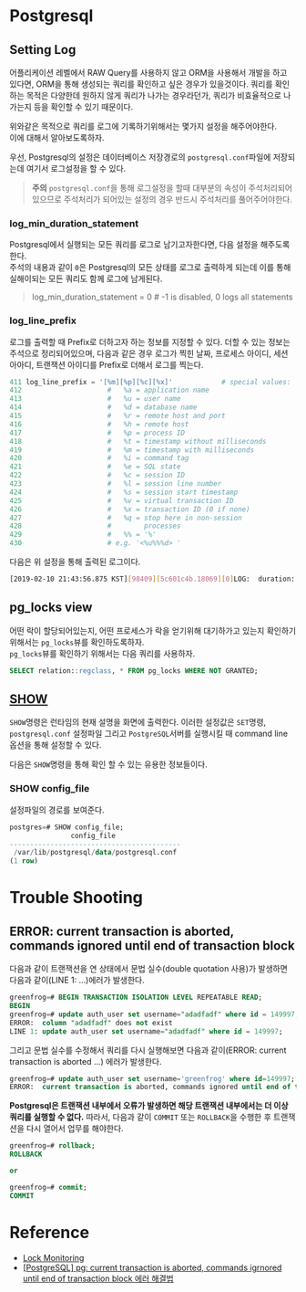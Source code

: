 # Postgresql

## Setting Log

어플리케이션 레벨에서 RAW Query를 사용하지 않고 ORM을 사용해서 개발을 하고 있다면, ORM을 통해 생성되는 쿼리를 확인하고 싶은 경우가 있을것이다. 쿼리를 확인하는 목적은 다양한데 원하지 않게 쿼리가 나가는 경우라던가, 쿼리가 비효율적으로 나가는지 등을 확인할 수 있기 때문이다.   

위와같은 목적으로 쿼리를 로그에 기록하기위해서는 몇가지 설정을 해주어야한다.  
이에 대해서 알아보도록하자.  

우선, Postgresql의 설정은 데이터베이스 저장경로의 `postgresql.conf`파일에 저장되는데 여기서 로그설정을 할 수 있다.  

>**주의**
>`postgresql.conf`을 통해 로그설정을 할때 대부분의 속성이 주석처리되어있으므로 주석처리가 되어있는 설정의 경우 반드시 주석처리를 풀어주어야한다.

### log_min_duration_statement

Postgresql에서 실행되는 모든 쿼리를 로그로 남기고자한다면, 다음 설정을 해주도록한다.  
주석의 내용과 같이 `0`은 Postgresql의 모든 상태를 로그로 출력하게 되는데 이를 통해 실해이되는 모든 쿼리도 함께 로그에 남게된다. 

>log_min_duration_statement = 0  # -1 is disabled, 0 logs all statements

### log_line_prefix

로그를 출력할 때 Prefix로 더하고자 하는 정보를 지정할 수 있다. 더할 수 있는 정보는 주석으로 정리되어있으며, 다음과 같은 경우 로그가 찍힌 날짜, 프로세스 아이디, 세션 아아디, 트랜잭션 아이디를 Prefix로 더해서 로그를 찍는다. 

```python
411 log_line_prefix = '[%m][%p][%c][%x]'            # special values:
412                     #   %a = application name
413                     #   %u = user name
414                     #   %d = database name
415                     #   %r = remote host and port
416                     #   %h = remote host
417                     #   %p = process ID
418                     #   %t = timestamp without milliseconds
419                     #   %m = timestamp with milliseconds
420                     #   %i = command tag
421                     #   %e = SQL state
422                     #   %c = session ID
423                     #   %l = session line number
424                     #   %s = session start timestamp
425                     #   %v = virtual transaction ID
426                     #   %x = transaction ID (0 if none)
427                     #   %q = stop here in non-session
428                     #        processes
429                     #   %% = '%'
430                     # e.g. '<%u%%%d> '
```

다음은 위 설정을 통해 출력된 로그이다. 

```sh
[2019-02-10 21:43:56.875 KST][98409][5c601c4b.18069][0]LOG:  duration: 302.489 ms  statement: SELECT "auth_user"."id", "auth_user"."username", "auth_user"."first_name", "auth_user"."last_name", "auth_user"."email", "auth_user"."password", "auth_user"."is_staff", "auth_user"."is_active", "auth_user"."is_superuser", "auth_user"."last_login", "auth_user"."date_joined" FROM "auth_user"
```

## pg_locks view

어떤 락이 할당되어있는지, 어떤 프로세스가 락을 얻기위해 대기하가고 있는지 확인하기 위해서는 `pg_locks`뷰를 확인하도록하자.   
`pg_locks`뷰를 확인하기 위해서는 다음 쿼리를 사용하자. 

```sql
SELECT relation::regclass, * FROM pg_locks WHERE NOT GRANTED;
```

## [SHOW](https://www.postgresql.org/docs/9.1/sql-show.html)

`SHOW`명령은 런타임의 현재 설명을 화면에 출력한다.  이러한 설정값은 `SET`명령, `postgresql.conf` 설정파일 그리고 `PostgreSQL`서버를 실행시킬 때 command line 옵션을 통해 설정할 수 있다. 

다음은 `SHOW`명령을 통해 확인 할 수 있는 유용한 정보들이다. 

### SHOW config_file

설정파일의 경로를 보여준다. 

```sql
postgres=# SHOW config_file;
               config_file
------------------------------------------
 /var/lib/postgresql/data/postgresql.conf
(1 row)
```

# Trouble Shooting

## ERROR:  current transaction is aborted, commands ignored until end of transaction block

다음과 같이 트랜잭션을 연 상태에서 문법 실수(double quotation 사용)가 발생하면 다음과 같이(LINE 1: ...)에러가 발생한다. 

```sql
greenfrog=# BEGIN TRANSACTION ISOLATION LEVEL REPEATABLE READ;
BEGIN
greenfrog=# update auth_user set username="adadfadf" where id = 149997;
ERROR:  column "adadfadf" does not exist
LINE 1: update auth_user set username="adadfadf" where id = 149997;
```

그리고 문법 실수를 수정해서 쿼리를 다시 실행해보면 다음과 같이(ERROR: current transaction is aborted ...) 에러가 발생한다. 

```sql
greenfrog=# update auth_user set username='greenfrog' where id=149997;
ERROR:  current transaction is aborted, commands ignored until end of transaction block
```

**Postgresql은 트랜잭션 내부에서 오류가 발생하면 해당 트랜잭션 내부에서는 더 이상 쿼리를 실행할 수 없다.** 따라서, 다음과 같이 `COMMIT` 또는 `ROLLBACK`을 수행한 후 트랜잭션을 다시 열어서 업무를 해야한다. 

```sql
greenfrog=# rollback;
ROLLBACK

or 

greenfrog=# commit;
COMMIT
```

# Reference

* [Lock Monitoring](https://wiki.postgresql.org/wiki/Lock_Monitoring)
* [[PostgreSQL] pg: current transaction is aborted, commands igrnored until end of transaction block 에러 해결법](https://brownbears.tistory.com/229)